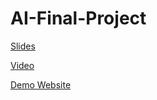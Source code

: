 # AI-Final-Project

[Slides](Project_Team07.pdf)

[Video](https://youtu.be/wCParWOSb5I)

[Demo Website](https://lashhw.github.io/ai-final-project/)
